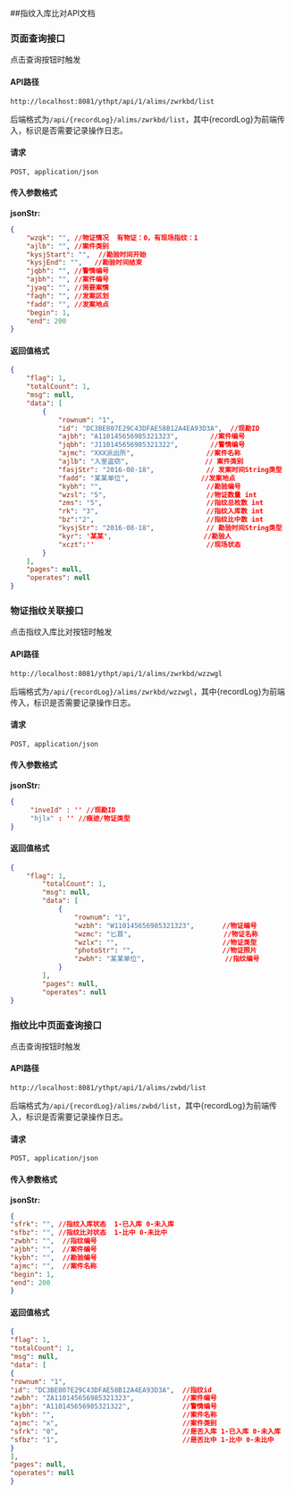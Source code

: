 ##指纹入库比对API文档

### 页面查询接口

点击查询按钮时触发

#### API路径

```http
http://localhost:8081/ythpt/api/1/alims/zwrkbd/list
```

后端格式为`/api/{recordLog}/alims/zwrkbd/list`，其中{recordLog}为前端传入，标识是否需要记录操作日志。

#### 请求

```
POST, application/json
```

#### 传入参数格式
**jsonStr:**
```json
{
    "wzqk": "", //物证情况  有物证：0，有现场指纹：1
    "ajlb": "", //案件类别
    "kysjStart": "",  //勘验时间开始
    "kysjEnd": "",   //勘验时间结束
    "jqbh": "", //警情编号
    "ajbh": "", //案件编号
    "jyaq": "", //简要案情
    "faqh": "", //发案区划
    "fadd": "", //发案地点
    "begin": 1,
    "end": 200
}
```

#### 返回值格式

```json
{
    "flag": 1,
    "totalCount": 1,
    "msg": null,
    "data": [
		{
			"rownum": "1",
            "id": "DC3BE807E29C43DFAE58B12A4EA93D3A",  //现勘ID
            "ajbh": "A110145656985321323",        //案件编号
            "jqbh": "J110145656985321322",        //警情编号
            "ajmc": "XXX派出所",                  //案件名称
            "ajlb": "入室盗窃",                   // 案件类别
            "fasjStr": "2016-08-18",             // 发案时间String类型
            "fadd": "某某单位",                  //发案地点
            "kybh": "",                          //勘验编号
            "wzsl": "5",                         //物证数量 int
            "zms": "5",                          //指纹总枚数 int
            "rk": "3",                           //指纹入库数 int
            "bz":"2",                            //指纹比中数 int
            "kysjStr": "2016-08-18",             // 勘验时间String类型
            "kyr": '某某',                       //勘验人
            "xczt":''                            //现场状态
		}
    ],
    "pages": null,
    "operates": null
}
````

### 物证指纹关联接口

点击指纹入库比对按钮时触发

#### API路径

```http
http://localhost:8081/ythpt/api/1/alims/zwrkbd/wzzwgl
```

后端格式为`/api/{recordLog}/alims/zwrkbd/wzzwgl`，其中{recordLog}为前端传入，标识是否需要记录操作日志。

#### 请求

```
POST, application/json
```

#### 传入参数格式
**jsonStr:**
```json
{
     "inveId" : '' //现勘ID
     "hjlx" : '' //痕迹/物证类型
}
```

#### 返回值格式

```json
{
    "flag": 1,
        "totalCount": 1,
        "msg": null,
        "data": [
            {
                "rownum": "1",
                "wzbh": "W110145656985321323",       //物证编号
                "wzmc": "匕首",                       //物证名称
                "wzlx": "",                          //物证类型
                "photoStr": "",                      //物证照片
                "zwbh": "某某单位",                    //指纹编号
            }
        ],
        "pages": null,
        "operates": null
}
```

### 指纹比中页面查询接口

点击查询按钮时触发

#### API路径

```http
http://localhost:8081/ythpt/api/1/alims/zwbd/list
```

后端格式为`/api/{recordLog}/alims/zwbd/list`，其中{recordLog}为前端传入，标识是否需要记录操作日志。

#### 请求

```
POST, application/json
```

#### 传入参数格式
**jsonStr:**
```json
{
"sfrk": "", //指纹入库状态  1-已入库 0-未入库
"sfbz": "", //指纹比对状态  1-比中 0-未比中
"zwbh": "",  //指纹编号
"ajbh": "",  //案件编号
"kybh": "",  //勘验编号
"ajmc": "",  //案件名称
"begin": 1,
"end": 200
}
```

#### 返回值格式

```json
{
"flag": 1,
"totalCount": 1,
"msg": null,
"data": [
{
"rownum": "1",
"id": "DC3BE807E29C43DFAE58B12A4EA93D3A",  //指纹id
"zwbh": "ZA110145656985321323",            //案件编号
"ajbh": "A110145656985321322",             //警情编号
"kybh": "",                                //案件名称
"ajmc": "x",                               //案件类别
"sfrk": "0",                               //是否入库 1-已入库 0-未入库
"sfbz": "1",                               //是否比中 1-比中 0-未比中
}
],
"pages": null,
"operates": null
}
````
